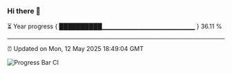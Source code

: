 ### Hi there 👋

⏳ Year progress { ██████████▁▁▁▁▁▁▁▁▁▁▁▁▁▁▁▁▁▁▁▁ } 36.11 %

---

⏰ Updated on Mon, 12 May 2025 18:49:04 GMT

![Progress Bar CI](https://github.com/IshwaranRudhara/GIT-ACTION/workflows/Progress%20Bar%20CI/badge.svg)
